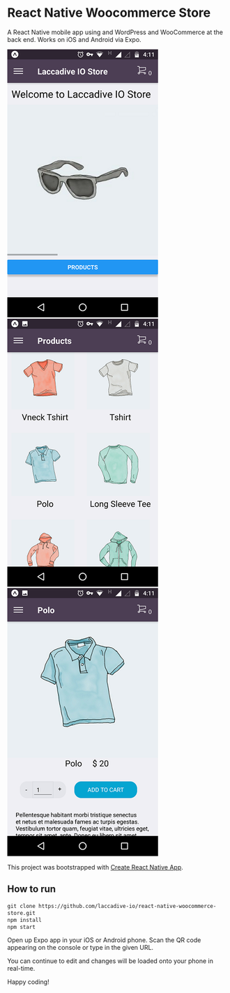 # React Native Woocommerce Store
A React Native mobile app using and WordPress and WooCommerce at the back end. Works on iOS and Android via Expo.

![alt text](screenshots/Screenshot1.png)
![alt text](screenshots/Screenshot2.png)
![alt text](screenshots/Screenshot3.png)

This project was bootstrapped with [Create React Native App](https://github.com/react-community/create-react-native-app).

## How to run

```
git clone https://github.com/laccadive-io/react-native-woocommerce-store.git
npm install
npm start
```

Open up Expo app in your iOS or Android phone. Scan the QR code appearing on the console or type in the given URL.

You can continue to edit and changes will be loaded onto your phone in real-time.

Happy coding!